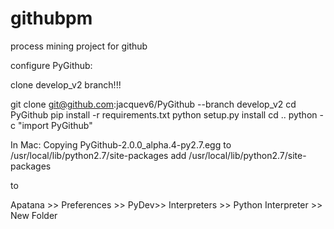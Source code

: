githubpm
========

process mining project for github

configure PyGithub:

clone develop_v2 branch!!!

git clone git@github.com:jacquev6/PyGithub --branch develop_v2
cd PyGithub
pip install -r requirements.txt
python setup.py install
cd ..
python -c "import PyGithub"

In Mac:
Copying PyGithub-2.0.0_alpha.4-py2.7.egg to /usr/local/lib/python2.7/site-packages
add 
/usr/local/lib/python2.7/site-packages

to 

Apatana >> Preferences >> PyDev>> Interpreters >> Python Interpreter >> New Folder
